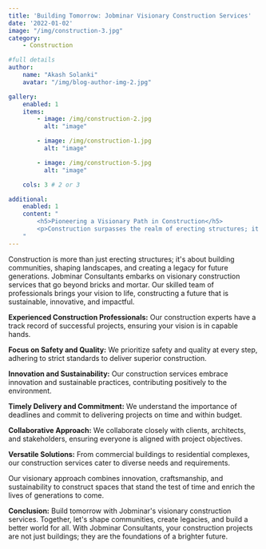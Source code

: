 ```yaml
---
title: 'Building Tomorrow: Jobminar Visionary Construction Services'
date: '2022-01-02'
image: "/img/construction-3.jpg"
category:
    - Construction

#full details
author:
    name: "Akash Solanki"
    avatar: "/img/blog-author-img-2.jpg"

gallery:
    enabled: 1
    items:
        - image: /img/construction-2.jpg
          alt: "image"

        - image: /img/construction-1.jpg
          alt: "image"

        - image: /img/construction-5.jpg
          alt: "image"

    cols: 3 # 2 or 3

additional:
    enabled: 1
    content: "
        <h5>Pioneering a Visionary Path in Construction</h5>
        <p>Construction surpasses the realm of erecting structures; it materializes as an endeavor to forge communities, sculpt landscapes, and bequeath a legacy to generations that follow. Jobminar Consultants embarks upon a visionary odyssey in construction services, transcending the confines of bricks and mortar. Our adept assembly of professionals breathes life into your aspirations, crafting a future that resonates with sustainability, innovation, and lasting impact.</p>
    "
---
```


Construction is more than just erecting structures; it's about building communities, shaping landscapes, and creating a legacy for future generations. Jobminar Consultants embarks on visionary construction services that go beyond bricks and mortar. Our skilled team of professionals brings your vision to life, constructing a future that is sustainable, innovative, and impactful.


**Experienced Construction Professionals:** Our construction experts have a track record of successful projects, ensuring your vision is in capable hands.

**Focus on Safety and Quality:** We prioritize safety and quality at every step, adhering to strict standards to deliver superior construction.

**Innovation and Sustainability:** Our construction services embrace innovation and sustainable practices, contributing positively to the environment.

**Timely Delivery and Commitment:** We understand the importance of deadlines and commit to delivering projects on time and within budget.

**Collaborative Approach:** We collaborate closely with clients, architects, and stakeholders, ensuring everyone is aligned with project objectives.

**Versatile Solutions:** From commercial buildings to residential complexes, our construction services cater to diverse needs and requirements.

Our visionary approach combines innovation, craftsmanship, and sustainability to construct spaces that stand the test of time and enrich the lives of generations to come.

**Conclusion:**
Build tomorrow with Jobminar's visionary construction services. Together, let's shape communities, create legacies, and build a better world for all. With Jobminar Consultants, your construction projects are not just buildings; they are the foundations of a brighter future.
